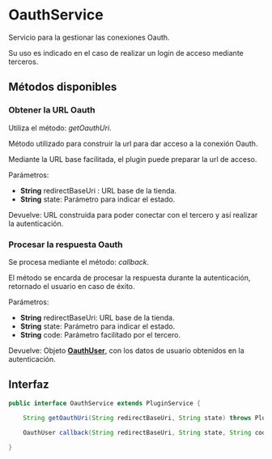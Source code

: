 # OauthService

Servicio para la gestionar las conexiones Oauth.

Su uso es indicado en el caso de realizar un login de acceso mediante terceros.

## Métodos disponibles

### Obtener la URL Oauth

Utiliza el método: *getOauthUri*.

Método utilizado para construir la url para dar acceso a la conexión Oauth.

Mediante la URL base facilitada, el plugin puede preparar la url de acceso.

Parámetros:

- **String** redirectBaseUri : URL base de la tienda.
- **String** state: Parámetro para indicar el estado.

Devuelve: URL construida para poder conectar con el tercero y así realizar la autenticación.

### Procesar la respuesta Oauth

Se procesa mediante el método: *callback*.

El método se encarda de procesar la respuesta durante la autenticación, retornado el usuario en caso de éxito.

Parámetros:

- **String** redirectBaseUri: URL base de la tienda.
- **String** state: Parámetro para indicar el estado.
- **String** code: Parámetro facilitado por el tercero.

Devuelve: Objeto [**OauthUser**](../Models/OauthUser.md), con los datos de usuario obtenidos en la autenticación.

## Interfaz

```java
public interface OauthService extends PluginService {
		
	String getOauthUri(String redirectBaseUri, String state) throws PluginServiceException;

	OauthUser callback(String redirectBaseUri, String state, String code) throws PluginServiceException;

}
```
